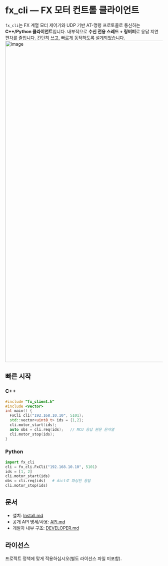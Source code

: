 # fx_cli — FX 모터 컨트롤 클라이언트

`fx_cli`는 FX 계열 모터 제어기와 UDP 기반 AT-명령 프로토콜로 통신하는 **C++/Python 클라이언트**입니다. 내부적으로 **수신 전용 스레드 + 링버퍼**로 응답 지연 편차를 줄입니다. 간단히 쓰고, 빠르게 동작하도록 설계되었습니다.
<img width="1536" height="1024" alt="image" src="https://github.com/user-attachments/assets/26871cb1-bbee-48e7-aff1-75a4214796ae" />

## 빠른 시작

### C++
```cpp
#include "fx_client.h"
#include <vector>
int main() {
  FxCli cli("192.168.10.10", 5101);
  std::vector<uint8_t> ids = {1,2};
  cli.motor_start(ids);
  auto obs = cli.req(ids);   // MCU 응답 원문 문자열
  cli.motor_stop(ids);
}
```

### Python
```python
import fx_cli
cli = fx_cli.FxCli("192.168.10.10", 5101)
ids = [1, 2]
cli.motor_start(ids)
obs = cli.req(ids)   # dict로 파싱된 응답
cli.motor_stop(ids)
```

## 문서
- 설치: [Install.md](Install.md)
- 공개 API 명세/사용: [API.md](API.md)
- 개발자 내부 구조: [DEVELOPER.md](DEVELOPER.md)

## 라이선스
프로젝트 정책에 맞게 적용하십시오(별도 라이선스 파일 미포함).
